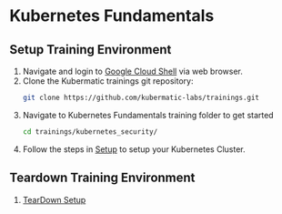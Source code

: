 # Kubernetes Fundamentals

## Setup Training Environment

1. Navigate and login to [Google Cloud Shell](https://ssh.cloud.google.com ) via web browser. 
2. Clone the Kubermatic trainings git repository:
    ```bash
    git clone https://github.com/kubermatic-labs/trainings.git
    ```
3. Navigate to Kubernetes Fundamentals training folder to get started
    ```bash  
    cd trainings/kubernetes_security/
    ```
4. Follow the steps in [Setup](00_setup/README.md) to setup your Kubernetes Cluster.

## Teardown Training Environment

1. [TearDown Setup](99_teardown/README.md) 


